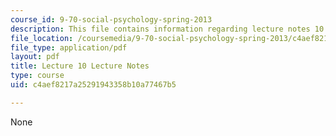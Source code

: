 ```yaml
---
course_id: 9-70-social-psychology-spring-2013
description: This file contains information regarding lecture notes 10.
file_location: /coursemedia/9-70-social-psychology-spring-2013/c4aef8217a25291943358b10a77467b5_MIT9_70S13_Lect10.pdf
file_type: application/pdf
layout: pdf
title: Lecture 10 Lecture Notes
type: course
uid: c4aef8217a25291943358b10a77467b5

---
```

None